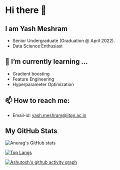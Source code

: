 # Hi there 👋

## I am Yash Meshram
* Senior Undergraduate (Graduation @ April 2022).
* Data Science Enthusiast

<!-- Here are some ideas to get you started: -->

<!-- ## 🔭 I’m currently working on ... -->
## 🌱 I’m currently learning ...
* Gradient boosting
* Feature Engineering
* Hyperparameter Optimization

## 📫 How to reach me:
* Email-id: yash.meshram@iitgn.ac.in

## My GitHub Stats
![Anurag's GitHub stats](https://github-readme-stats.vercel.app/api?username=yash-meshram&show_icons=true&theme=dark)

[![Top Langs](https://github-readme-stats.vercel.app/api/top-langs/?username=yash-meshram&layout=compact&theme=dark)](https://github.com/anuraghazra/github-readme-stats)

[![Ashutosh's github activity graph](https://activity-graph.herokuapp.com/graph?username=yash-meshram&theme=react-dark)](https://github.com/ashutosh00710/github-readme-activity-graph)
